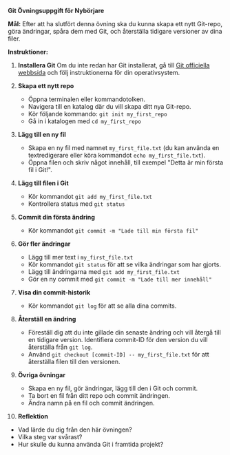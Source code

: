 **Git Övningsuppgift för Nybörjare**

**Mål:** Efter att ha slutfört denna övning ska du kunna skapa ett nytt Git-repo, göra ändringar, spåra dem med Git, och återställa tidigare versioner av dina filer.

**Instruktioner:**

1. **Installera Git**
   Om du inte redan har Git installerat, gå till [Git officiella webbsida](https://git-scm.com/) och följ instruktionerna för din operativsystem.

2. **Skapa ett nytt repo**
   - Öppna terminalen eller kommandotolken.
   - Navigera till en katalog där du vill skapa ditt nya Git-repo.
   - Kör följande kommando: `git init my_first_repo`
   - Gå in i katalogen med `cd my_first_repo`

3. **Lägg till en ny fil**
   - Skapa en ny fil med namnet `my_first_file.txt` (du kan använda en textredigerare eller köra kommandot `echo my_first_file.txt`).
   - Öppna filen och skriv något innehåll, till exempel "Detta är min första fil i Git!".

4. **Lägg till filen i Git**
   - Kör kommandot `git add my_first_file.txt`
   - Kontrollera status med `git status`

5. **Commit din första ändring**
   - Kör kommandot `git commit -m "Lade till min första fil"`

6. **Gör fler ändringar**
   - Lägg till mer text i `my_first_file.txt`
   - Kör kommandot `git status` för att se vilka ändringar som har gjorts.
   - Lägg till ändringarna med `git add my_first_file.txt`
   - Gör en ny commit med `git commit -m "Lade till mer innehåll"`

7. **Visa din commit-historik**
   - Kör kommandot `git log` för att se alla dina commits.

8. **Återställ en ändring**
   - Föreställ dig att du inte gillade din senaste ändring och vill återgå till en tidigare version. Identifiera commit-ID för den version du vill återställa från `git log`.
   - Använd `git checkout [commit-ID] -- my_first_file.txt` för att återställa filen till den versionen.

9. **Övriga övningar**
   - Skapa en ny fil, gör ändringar, lägg till den i Git och commit.
   - Ta bort en fil från ditt repo och commit ändringen.
   - Ändra namn på en fil och commit ändringen.

10. **Reflektion**
   - Vad lärde du dig från den här övningen?
   - Vilka steg var svårast?
   - Hur skulle du kunna använda Git i framtida projekt?
